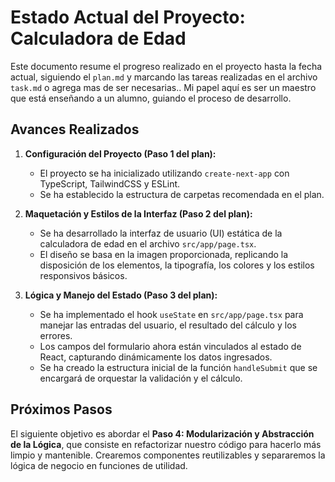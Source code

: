 # Estado Actual del Proyecto: Calculadora de Edad

Este documento resume el progreso realizado en el proyecto hasta la fecha actual, siguiendo el `plan.md` y marcando las tareas realizadas en el archivo `task.md` o agrega mas de ser necesarias.. Mi papel aquí es ser un maestro que está enseñando a un alumno, guiando el proceso de desarrollo.

## Avances Realizados

1.  **Configuración del Proyecto (Paso 1 del plan):**
    *   El proyecto se ha inicializado utilizando `create-next-app` con TypeScript, TailwindCSS y ESLint.
    *   Se ha establecido la estructura de carpetas recomendada en el plan.

2.  **Maquetación y Estilos de la Interfaz (Paso 2 del plan):**
    *   Se ha desarrollado la interfaz de usuario (UI) estática de la calculadora de edad en el archivo `src/app/page.tsx`.
    *   El diseño se basa en la imagen proporcionada, replicando la disposición de los elementos, la tipografía, los colores y los estilos responsivos básicos.

3.  **Lógica y Manejo del Estado (Paso 3 del plan):**
    *   Se ha implementado el hook `useState` en `src/app/page.tsx` para manejar las entradas del usuario, el resultado del cálculo y los errores.
    *   Los campos del formulario ahora están vinculados al estado de React, capturando dinámicamente los datos ingresados.
    *   Se ha creado la estructura inicial de la función `handleSubmit` que se encargará de orquestar la validación y el cálculo.

## Próximos Pasos

El siguiente objetivo es abordar el **Paso 4: Modularización y Abstracción de la Lógica**, que consiste en refactorizar nuestro código para hacerlo más limpio y mantenible. Crearemos componentes reutilizables y separaremos la lógica de negocio en funciones de utilidad.
